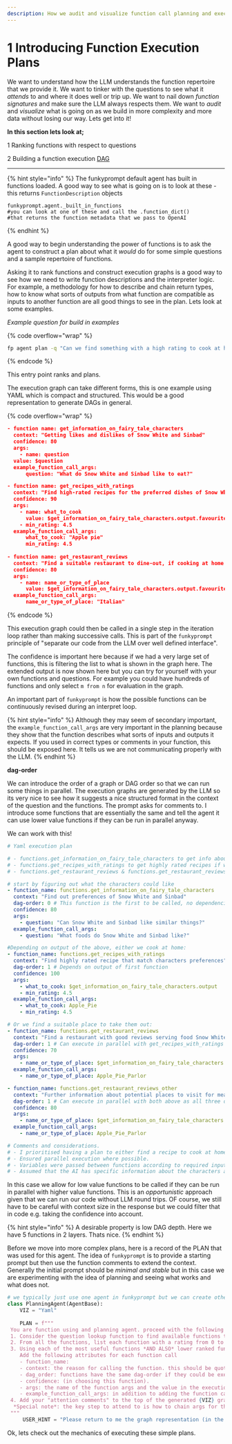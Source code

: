 ```yaml
---
description: How we audit and visualize function call planning and execution
---
```


# 1 Introducing Function Execution Plans

We want to understand how the LLM understands the function repertoire that we provide it. We want to tinker with the questions to see what it _attends_ to and where it does well or trip up. We want to nail down _function signatures_ and make sure the LLM always respects them. We want to _audit_ and _visualize_ what is going on as we build in more complexity and more data without losing our way. Lets get into it!



**In this section lets look at;**

1 Ranking functions with respect to questions

2 Building a function execution [DAG](https://en.wikipedia.org/wiki/Directed\_acyclic\_graph)&#x20;

***

{% hint style="info" %}
The funkyprompt default agent has built in functions loaded. A good way to see what is going on is to look at these - this returns `FunctionDescription` objects

```
funkyprompt.agent._built_in_functions
#you can look at one of these and call the .function_dict() 
#that returns the function metadata that we pass to OpenAI
```
{% endhint %}

A good way to begin understanding the power of functions is to ask the agent to construct a plan about what it _would_ do for some simple questions and a sample repertoire of functions.&#x20;

Asking it to rank functions and construct execution graphs is a good way to see how we need to write function descriptions and the interpreter logic. For example, a methodology for how to describe and chain return types, how to know what sorts of outputs from what function are compatible as inputs to another function are all good things to see in the plan. Lets look at some examples.

_Example question for build in examples_

{% code overflow="wrap" %}
```bash
fp agent plan -q "Can we find something with a high rating to cook at home that our guests Snow White and Sinbad would like and if not, where would we take them to dine out?"
```
{% endcode %}

This entry point ranks and plans.

The execution graph can take different forms, this is one example using YAML which is compact and structured. This would be a good representation to generate DAGs in general.

{% code overflow="wrap" %}
```json
- function name: get_information_on_fairy_tale_characters
  context: "Getting likes and dislikes of Snow White and Sinbad"
  confidence: 80
  args: 
    - name: question
  value: $question
  example_function_call_args:
      question: "What do Snow White and Sinbad like to eat?"

- function name: get_recipes_with_ratings
  context: "Find high-rated recipes for the preferred dishes of Snow White and Sinbad"
  confidence: 90
  args: 
    - name: what_to_cook
      value: $get_information_on_fairy_tale_characters.output.favourite_food
    - min_rating: 4.5
  example_function_call_args:
      what_to_cook: "Apple pie"
      min_rating: 4.5
      
- function name: get_restaurant_reviews
  context: "Find a suitable restaurant to dine-out, if cooking at home wasn't an option"
  confidence: 80
  args: 
    - name: name_or_type_of_place
      value: $get_information_on_fairy_tale_characters.output.favourite_cuisine
  example_function_call_args: 
      name_or_type_of_place: "Italian"
```
{% endcode %}

This execution graph could then be called in a single step in the iteration loop rather than making successive calls. This is part of the `funkyprompt` principle of "separate our code from the LLM over well defined interface".&#x20;

The confidence is important here because if we had  a very large set of functions, this is filtering the list to what is shown in the graph here. The extended output is now shown here but you can try for yourself with your own functions and questions. For example you could have hundreds of functions and only select `m from n` for evaluation in the graph.&#x20;

An important part of `funkyprompt` is how the possible functions can be continuously revised during an interpret loop.

{% hint style="info" %}
Although they may seem of secondary important, the `example_function_call_args` are very important in the planning because they show that the function describes what sorts of inputs and outputs it expects. If you used in correct types or comments in your function, this should be exposed here. It tells us we are not communicating properly with the LLM.
{% endhint %}

**dag-order**

We can introduce the order of a graph or DAG order so that we can run some things in parallel. The execution graphs are generated by the LLM so its very nice to see how it suggests a nice structured format in the context of the question and the functions. The prompt asks for comments to. I introduce some functions that are essentially the same and tell the agent it can use lower value functions if they can be run in parallel anyway.

We can work with this!

```yaml
# Yaml execution plan

# - functions.get_information_on_fairy_tale_characters to get info about characters.
# - functions.get_recipes_with_ratings to get highly rated recipes if we can cook something they would like.
# - functions.get_restaurant_reviews & functions.get_restaurant_reviews_other for in case we need to take them out instead.

# start by figuring out what the characters could like
- function_name: functions.get_information_on_fairy_tale_characters
  context: "Find out preferences of Snow White and Sinbad"
  dag-order: 0 # This function is the first to be called, no dependencies.
  confidence: 80
  args: 
    - question: "Can Snow White and Sinbad like similar things?"
  example_function_call_args: 
    - question: "What foods do Snow White and Sinbad like?"

#Depending on output of the above, either we cook at home:
- function_name: functions.get_recipes_with_ratings
  context: "Find highly rated recipe that match characters preferences"
  dag-order: 1 # Depends on output of first function
  confidence: 100
  args: 
    - what_to_cook: $get_information_on_fairy_tale_characters.output
    - min_rating: 4.5
  example_function_call_args: 
    - what_to_cook: Apple_Pie
    - min_rating: 4.5

# Or we find a suitable place to take them out:
- function_name: functions.get_restaurant_reviews
  context: "Find a restaurant with good reviews serving food Snow White and Sinbad would like"
  dag-order: 1 # Can execute in parallel with get_recipes_with_ratings as both depend on first function output
  confidence: 70
  args: 
    - name_or_type_of_place: $get_information_on_fairy_tale_characters.output
  example_function_call_args: 
    - name_or_type_of_place: Apple_Pie_Parlor

- function_name: functions.get_restaurant_reviews_other
  context: "Further information about potential places to visit for meal"
  dag-order: 1 # Can execute in parallel with both above as all three depend on first function output
  confidence: 80
  args: 
    - name_or_type_of_place: $get_information_on_fairy_tale_characters.output
  example_function_call_args: 
    - name_or_type_of_place: Apple_Pie_Parlor

# Comments and considerations.
# - I prioritised having a plan to either find a recipe to cook at home, or places to eat out. Cook at home scenario depends on whether we can find a suitable highly rated recipe.
# - Ensured parallel execution where possible.
# - Variables were passed between functions according to required inputs and outputs. I kept inputs to be the outputs of previous function.
# - Assumed that the AI has specific information about the characters and their likings.
```

In this case we allow for low value functions to be called if they can be run in parallel with higher value functions. This is an _opportunistic_ approach given that we can run our code without LLM round trips. OF course, we still have to be careful with context size in the response but we could filter that in code e.g. taking the confidence into account.&#x20;

{% hint style="info" %}
A desirable property is low DAG depth. Here we have 5 functions in 2 layers. Thats nice.
{% endhint %}

Before we move into more complex plans, here is a record of the PLAN that was used for this agent. The idea of `funkyprompt` is to provide a starting prompt but then use the function comments to extend the context. Generally the initial prompt should be _minimal and stable_ but in this case we are experimenting with the idea of planning and seeing what works and what does not.&#x20;

```python
# we typically just use one agent in funkyprompt but we can create other classes with alternate plans
class PlanningAgent(AgentBase):
    VIZ = "Yaml"
 
    PLAN = f""" 
 You are function using and planning agent. proceed with the following steps:"
 1. Consider the question lookup function to find available functions that might help.
 2. From all the functions, list each function with a rating from 0 to 100 with brief explanation for your rating. (You should favour functions that provide general output values over specific output values for the same entity).
 3. Using each of the most useful functions *AND ALSO* lower ranked functions IF AND ONLY IF they could be run in parallel, construct a single (commented) {VIZ} graph representation over all paths as a nested chain of *individual* functions you would call passing arguments between functions. 
    Add the following attributes for each function call
    - function_name:
    - context: the reason for calling the function. this should be quoted string literal value.
    - dag_order: functions have the same dag-order if they could be executed in parallel otherwise they have a higher g-order. Please add a code comment above this attribute to explain the order and dependencies.
    - confidence: (in choosing this function).
    - args: the name of the function args and the value in the execution graph. for example an arg value in a graph could be a literal or a graph variable $name_of_function.output  
    - example_function_call_args: in addition to adding the function call args, provide *literal* example mapping for each arg. these literal examples should help you think about the variables you are passing around and if the inputs should be long-form text or structured primitives or object types 
 4. Add your "attention comments" to the top of the generated {VIZ} graph output listing the things you attended to as bullet points.
  *Special note*: the key step to attend to is how to chain args for the right functions together in step 3 - You must think about what types of inputs and outputs you are dealing with and use variables correctly as you pass variables from earlier steps to later steps. 
 """
     USER_HINT = "Please return to me the graph representation (in the correct format) about the plan with respect to the question asked. "
```

Ok, lets check out the mechanics of executing these simple plans.
